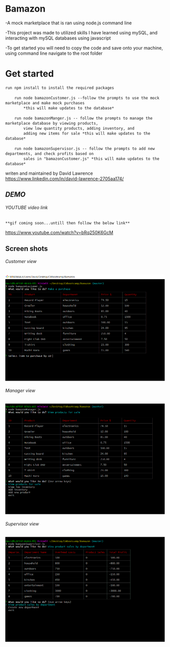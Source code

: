 # Bamazon
-A mock marketplace that is ran using node.js command line

-This project was made to utilized skills I have learned using mySQL, and interacting with mySQL databases using javascript

-To get started you will need to copy the code and save onto your machine, using command line navigate to the root folder

# Get started
    run npm install to install the required packages

        run node bamazonCustomer.js --follow the prompts to use the mock marketplace and make mock purchases  
            *this will make updates to the database*
        
        run node bamazonManger.js -- follow the prompts to manage the marketplace database by viewing products, 
            view low quantity products, adding inventory, and
            adding new items for sale *this will make updates to the database*
        
        run node bamazonSupervisor.js -- follow the prompts to add new departments, and check profits based on 
            sales in "bamazonCustomer.js" *this will make updates to the database*

writen and maintained by David Lawrence https://www.linkedin.com/in/david-lawrence-2705aa174/



## *DEMO*

###### YOUTUBE video link
    **gif coming soon...untill then follow the below link**
https://www.youtube.com/watch?v=bRq250K6GcM

## Screen shots 
###### Customer view
<img src="https://github.com/DavidLawrence1985/Bamazon/blob/master/customer.png">

###### Manager view
<img src="https://github.com/DavidLawrence1985/Bamazon/blob/master/manager.png">    

###### Supervisor view
<img src="https://github.com/DavidLawrence1985/Bamazon/blob/master/supervisor.png">